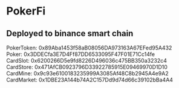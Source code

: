 # PokerFi

## Deployed to binance smart chain
PokerToken: 0x89Aba1453f58aB08056DA973163A67EFed95A432<br>
Poker: 0x3DDECfa3E7D4Ff87DD6533095F47F01E71Cc14fe<br>
CardSlot: 0x6200266D5e9fd8226D496036c475BB350a3232c4<br>
CardStore: 0x471AfCB0923796D33922785915E09469970D1D10<br>
CardMine: 0x9c93e6100183235999A3085Af48C8b2945A4e9A2<br>
CardMarket: 0x1DBE23A144b74A2C157Dd9d74d66c39102bBa4A4<br>
